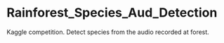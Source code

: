 # Rainforest_Species_Aud_Detection
Kaggle competition. Detect species from the audio recorded at forest.
